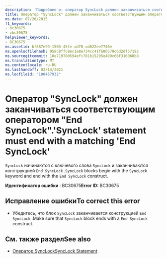 ```yaml
---
description: 'Подробнее о: оператор SyncLock должен заканчиваться соответствующим оператором End SyncLock'
title: Оператор "SyncLock" должен заканчиваться соответствующим оператором "End SyncLock".
ms.date: 07/20/2015
f1_keywords:
- bc30675
- vbc30675
helpviewer_keywords:
- BC30675
ms.assetid: bf687e99-1503-45fe-ad70-ad622ee7746e
ms.openlocfilehash: 958c8ffc8ec1a8e734cc41f606579c6d2df57192
ms.sourcegitcommit: 10e719780594efc781b15295e499c66f316068b8
ms.translationtype: MT
ms.contentlocale: ru-RU
ms.lasthandoff: 02/14/2021
ms.locfileid: "100457932"
---
```

# <a name="synclock-statement-must-end-with-a-matching-end-synclock"></a><span data-ttu-id="63773-103">Оператор "SyncLock" должен заканчиваться соответствующим оператором "End SyncLock".</span><span class="sxs-lookup"><span data-stu-id="63773-103">'SyncLock' statement must end with a matching 'End SyncLock'</span></span>

<span data-ttu-id="63773-104">`SyncLock` начинаются с ключевого слова `SyncLock` и заканчиваются конструкцией `End SyncLock` .</span><span class="sxs-lookup"><span data-stu-id="63773-104">`SyncLock` blocks begin with the `SyncLock` keyword and end with the `End SyncLock` construct.</span></span>  
  
 <span data-ttu-id="63773-105">**Идентификатор ошибки** : BC30675</span><span class="sxs-lookup"><span data-stu-id="63773-105">**Error ID:** BC30675</span></span>  
  
## <a name="to-correct-this-error"></a><span data-ttu-id="63773-106">Исправление ошибки</span><span class="sxs-lookup"><span data-stu-id="63773-106">To correct this error</span></span>  
  
- <span data-ttu-id="63773-107">Убедитесь, что блок `SyncLock` заканчивается конструкцией `End SyncLock` .</span><span class="sxs-lookup"><span data-stu-id="63773-107">Make sure that `SyncLock` block ends with a `End SyncLock` construct.</span></span>  
  
## <a name="see-also"></a><span data-ttu-id="63773-108">См. также раздел</span><span class="sxs-lookup"><span data-stu-id="63773-108">See also</span></span>

- [<span data-ttu-id="63773-109">Оператор SyncLock</span><span class="sxs-lookup"><span data-stu-id="63773-109">SyncLock Statement</span></span>](../language-reference/statements/synclock-statement.md)
